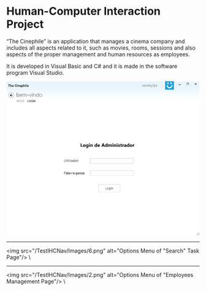 # Human-Computer Interaction Project

“The Cinephile” is an application that manages a cinema company and includes all aspects related to it, such as movies, rooms, sessions and also aspects of the proper management and human resources as employees.

It is developed in Visual Basic and C# and it is made in the software program Visual Studio.

<img src="/TestIHCNav/Images/5.png" alt="Administrator Login Page"/> 

---

<img src="/TestIHCNav/Images/6.png" alt="Options Menu of "Search" Task Page"/> \

---

<img src="/TestIHCNav/Images/2.png" alt="Options Menu of "Employees Management Page"/> \
